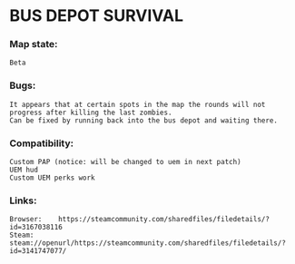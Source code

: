 # BUS DEPOT SURVIVAL

### Map state:
	Beta

###	Bugs:
	It appears that at certain spots in the map the rounds will not progress after killing the last zombies.
	Can be fixed by running back into the bus depot and waiting there.

### Compatibility:
	Custom PAP (notice: will be changed to uem in next patch)
	UEM hud
	Custom UEM perks work

### Links:
	Browser:	https://steamcommunity.com/sharedfiles/filedetails/?id=3167038116
	Steam:		steam://openurl/https://steamcommunity.com/sharedfiles/filedetails/?id=3141747077/